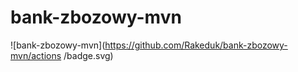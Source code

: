 # bank-zbozowy-mvn

![bank-zbozowy-mvn](https://github.com/Rakeduk/bank-zbozowy-mvn/actions
/badge.svg)
